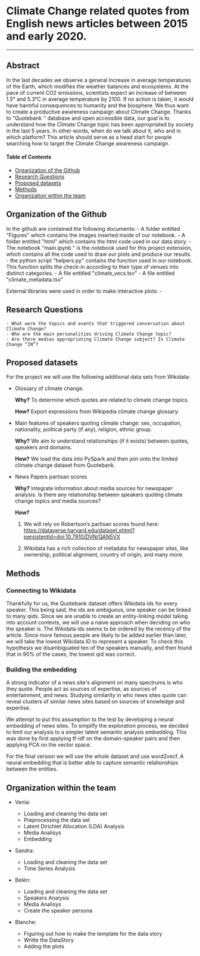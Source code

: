 # Climate Change related quotes from English news articles between 2015 and early 2020. 
---


## Abstract
In the last decades we observe a general increase in average temperatures of the Earth, which modifies the weather balances and ecosystems. At the pace of current CO2 emissions, scientists expect an increase of between 1.5° and 5.3°C in average temperature by 2100. If no action is taken, it would have harmful consequences to humanity and the biosphere. We thus want to create a productive awareness campaign about Climate Change. Thanks to “Quotebank ‘’ database and open accessible data, our goal is to understand how the Climate Change topic has been appropriated by society in the last 5 years. In other words, when do we talk about it, who and in which platform? This article should serve as a head start for people searching how to target the Climate Change awareness campaign.

#### Table of Contents
- [Organization of the Github](#organization-of-the-Github)  
- [Research Questions](#research-questions)  
- [Proposed datasets](#proposed-additional-datasets)
- [Methods](#methods)
- [Organization within the team](#organization-within-the-team)

## Organization of the Github
In the github are contained the following documents:
	- A folder entitled "Figures" which contains the images inserted inside of our notebook. 
    	- A folder entitled "html" which contains the html code used in our data story. 
   	- The notebook "main.ipynb " is the notebook used for this project extension, which contains all the code used to draw our plots and produce our results.
   	- the python script "helpers.py" contains the function used in our notebook. This function splits the check-in according to their type of venues into distinct categories.
    	- A file entitled "climate_vecs.tsv"
    	- A file entitled "climate_metadata.tsv"
    
External libraries were used in order to make interactive plots:
	- 


## Research Questions

    - What were the topics and events that triggered conversation about Climate Change?
    - Who are the main personalities driving Climate Change topic?
    - Are there medias appropriating Climate Change subject? Is Climate Change “IN”?

## Proposed  datasets
For the project we will use the following additional data sets from Wikidata: 

- Glossary of climate change. 

    **Why?** To determine which quotes are related to climate change topics. 

    **How?** Export expressions from Wikipedia climate change glossary.

- Main features of speakers quoting climate change:  sex, occupation, nationality, political party (if any), religion, ethnic group. 

    **Why?** We aim to understand relationships (if it exists) between quotes, speakers and domains. 

    **How?** We load the data into PySpark and then join onto the limited climate change dataset from Quotebank. 

- News Papers partisan scores

    **Why?** Integrate information about media sources for newspaper analysis. Is there any relationship between speakers quoting climate change topics and media sources? 
	
    **How?**   
    1. We will rely on Robertson’s partisan scores found here: https://dataverse.harvard.edu/dataset.xhtml?persistentId=doi:10.7910/DVN/QAN5VX

    2. Wikidata has a rich collection of metadata for newspaper sites, like ownership, political alignment, country of origin, and many more. 



## Methods
### Connecting to Wikidata
Thankfully for us, the Quotebank dataset offers Wikidata ids for every speaker. This being said, the ids are ambiguous, one speaker can be linked to many qids. Since we are unable to create an entity-linking model taking into account contexts, we will use a naive approach when deciding on who the speaker is. The Wikidata ids seems to be ordered by the recency of the article. Since more famous people are likely to be added earlier than later, we will take the lowest Wikidata ID to represent a speaker. To check this hypothesis we disambiguated ten of the speakers manually, and then found that in 90% of the cases, the lowest qid was correct. 

### Building the embedding
A strong indicator of a news site's alignment on many spectrums is who they quote. People act as sources of expertise, as sources of entertainment, and news. Studying similarity in who news sites quote can reveal clusters of similar news sites based on sources of knowledge and expertise. 

We attempt to put this assumption to the test by developing a neural embedding of news sites. To simplify the exploration process, we decided to limit our analysis to a simpler latent semantic analysis embedding. This was done by first applying tf-idf on the domain-speaker pairs and then applying PCA on the vector space. 

For the final version we will use the whole dataset and use word2vecf. A neural embedding that is better able to capture semantic relationships between the entities. 

## Organization within the team

* Venia: 
	* Loading and cleaning the data set
	* Preprocessing the data set
	* Latent Dirichlet Allocation (LDA) Analysis 
	* Media Analisys
	* Embedding 
	
* Sandra: 
	* Loading and cleaning the data set
	* Time Series Analysis
* Belén:
	* Loading and cleaning the data set
	* Speakers Analysis
	* Media Analisys
	* Create the speaker persona 
* Blanche: 
	* Figuring out how to make the template for the data story
	* Writte the DataStory 
	* Adding the plots
